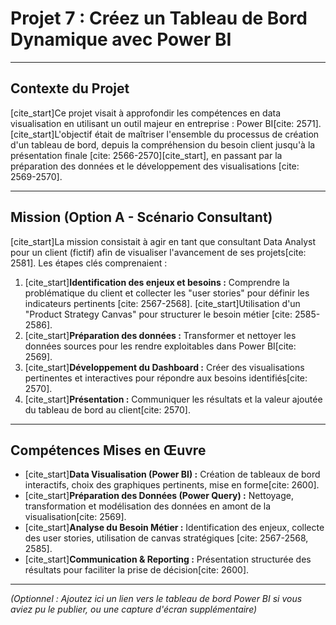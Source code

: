 # Projet 7 : Créez un Tableau de Bord Dynamique avec Power BI

---

## Contexte du Projet

[cite_start]Ce projet visait à approfondir les compétences en data visualisation en utilisant un outil majeur en entreprise : Power BI[cite: 2571]. [cite_start]L'objectif était de maîtriser l'ensemble du processus de création d'un tableau de bord, depuis la compréhension du besoin client jusqu'à la présentation finale [cite: 2566-2570][cite_start], en passant par la préparation des données et le développement des visualisations [cite: 2569-2570].

---

## Mission (Option A - Scénario Consultant)

[cite_start]La mission consistait à agir en tant que consultant Data Analyst pour un client (fictif) afin de visualiser l'avancement de ses projets[cite: 2581]. Les étapes clés comprenaient :
1.  [cite_start]**Identification des enjeux et besoins :** Comprendre la problématique du client et collecter les "user stories" pour définir les indicateurs pertinents [cite: 2567-2568]. [cite_start]Utilisation d'un "Product Strategy Canvas" pour structurer le besoin métier [cite: 2585-2586].
2.  [cite_start]**Préparation des données :** Transformer et nettoyer les données sources pour les rendre exploitables dans Power BI[cite: 2569].
3.  [cite_start]**Développement du Dashboard :** Créer des visualisations pertinentes et interactives pour répondre aux besoins identifiés[cite: 2570].
4.  [cite_start]**Présentation :** Communiquer les résultats et la valeur ajoutée du tableau de bord au client[cite: 2570].

---

## Compétences Mises en Œuvre

* [cite_start]**Data Visualisation (Power BI) :** Création de tableaux de bord interactifs, choix des graphiques pertinents, mise en forme[cite: 2600].
* [cite_start]**Préparation des Données (Power Query) :** Nettoyage, transformation et modélisation des données en amont de la visualisation[cite: 2569].
* [cite_start]**Analyse du Besoin Métier :** Identification des enjeux, collecte des user stories, utilisation de canvas stratégiques [cite: 2567-2568, 2585].
* [cite_start]**Communication & Reporting :** Présentation structurée des résultats pour faciliter la prise de décision[cite: 2600].

---

*(Optionnel : Ajoutez ici un lien vers le tableau de bord Power BI si vous aviez pu le publier, ou une capture d'écran supplémentaire)*
